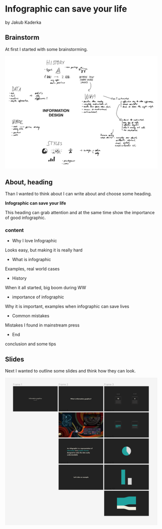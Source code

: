 # Infographic can save your life

by Jakub Kaderka

## Brainstorm

At first I started with some brainstorming.

![Photo of brainstorming session with lots of ideas.](images/Brainstorm.png)


## About, heading

Than I wanted to think about I can write about and choose some heading.

**Infographic can save your life**

This heading can grab attention and at the same time show the importance of good infographic.

### content

- Why I love Infographic

Looks easy, but making it is really hard

- What is infographic

Examples, real world cases

- History

When it all started, big boom during WW

- importance of infographic

Why it is important, examples when infographic can save lives

- Common mistakes

Mistakes I found in mainstream press

- End

conclusion and some tips 


## Slides

Next I wanted to outline some slides and think how they can look.

![Photo of few slides I wanted to show.](images/Slides.png)
